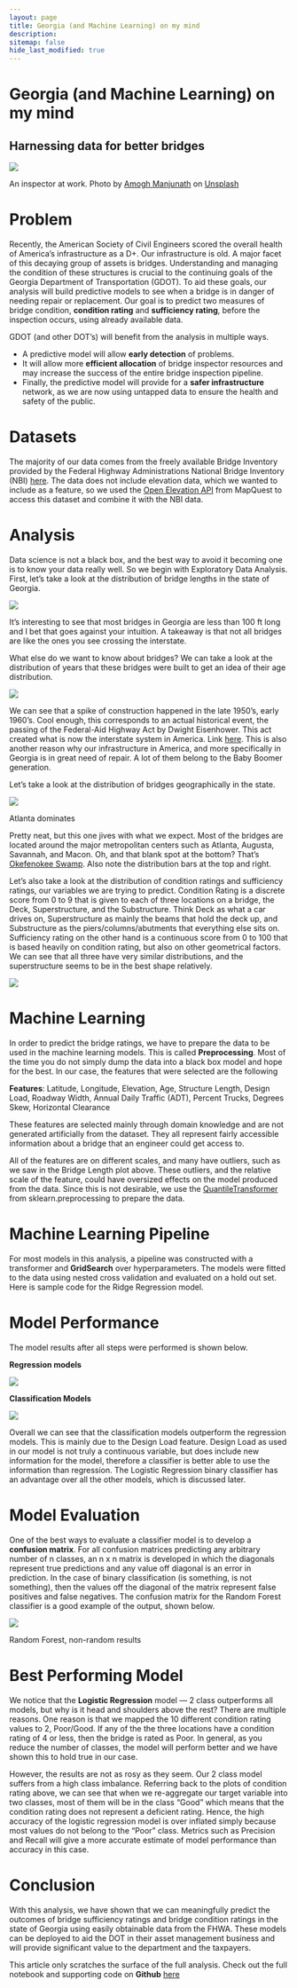 ```yaml
---
layout: page
title: Georgia (and Machine Learning) on my mind
description:
sitemap: false
hide_last_modified: true
---
```


# Georgia (and Machine Learning) on my mind

## Harnessing data for better bridges

![](https://miro.medium.com/max/1400/0*J6qIvX68rDKEgEYK)

An inspector at work. Photo by  [Amogh Manjunath](https://unsplash.com/photos/qVZTU3lTKnU?utm_source=unsplash&utm_medium=referral&utm_content=creditCopyText)  on  [Unsplash](https://unsplash.com/search/photos/bridge?utm_source=unsplash&utm_medium=referral&utm_content=creditCopyText)

# **Problem**

Recently, the American Society of Civil Engineers scored the overall health of America’s infrastructure as a D+. Our infrastructure is old. A major facet of this decaying group of assets is bridges. Understanding and managing the condition of these structures is crucial to the continuing goals of the Georgia Department of Transportation (GDOT). To aid these goals, our analysis will build predictive models to see when a bridge is in danger of needing repair or replacement. Our goal is to predict two measures of bridge condition,  **condition rating**  and  **sufficiency rating**, before the inspection occurs, using already available data.

GDOT (and other DOT’s) will benefit from the analysis in multiple ways.

-   A predictive model will allow  **early detection**  of problems.
-   It will allow more  **efficient allocation**  of bridge inspector resources and may increase the success of the entire bridge inspection pipeline.
-   Finally, the predictive model will provide for a  **safer infrastructure**  network, as we are now using untapped data to ensure the health and safety of the public.

# **Datasets**

The majority of our data comes from the freely available Bridge Inventory provided by the Federal Highway Administrations National Bridge Inventory (NBI)  [here](https://www.fhwa.dot.gov/bridge/nbi.cfm). The data does not include elevation data, which we wanted to include as a feature, so we used the  [Open Elevation API](https://developer.mapquest.com/documentation/open/elevation-api/)  from MapQuest to access this dataset and combine it with the NBI data.

# **Analysis**

Data science is not a black box, and the best way to avoid it becoming one is to know your data really well. So we begin with Exploratory Data Analysis. First, let’s take a look at the distribution of bridge lengths in the state of Georgia.

![](https://miro.medium.com/max/864/1*7D5cqTIJ-6tJiEtiFgrcnA.jpeg)

It’s interesting to see that most bridges in Georgia are less than 100 ft long and I bet that goes against your intuition. A takeaway is that not all bridges are like the ones you see crossing the interstate.

What else do we want to know about bridges? We can take a look at the distribution of years that these bridges were built to get an idea of their age distribution.

![](https://miro.medium.com/max/864/1*Y2gTQNoRG_iGZVEDr_9eRw.png)

We can see that a spike of construction happened in the late 1950’s, early 1960’s. Cool enough, this corresponds to an actual historical event, the passing of the Federal-Aid Highway Act by Dwight Eisenhower. This act created what is now the interstate system in America. Link  [here](https://www.fhwa.dot.gov/infrastructure/50interstate.cfm). This is also another reason why our infrastructure in America, and more specifically in Georgia is in great need of repair. A lot of them belong to the Baby Boomer generation.

Let’s take a look at the distribution of bridges geographically in the state.

![](https://miro.medium.com/max/864/1*u0gQG-sikrQTH53t6eA4dA.png)

Atlanta dominates

Pretty neat, but this one jives with what we expect. Most of the bridges are located around the major metropolitan centers such as Atlanta, Augusta, Savannah, and Macon. Oh, and that blank spot at the bottom? That’s  [Okefenokee Swamp](https://okeswamp.com/). Also note the distribution bars at the top and right.

Let’s also take a look at the distribution of condition ratings and sufficiency ratings, our variables we are trying to predict. Condition Rating is a discrete score from 0 to 9 that is given to each of three locations on a bridge, the Deck, Superstructure, and the Substructure. Think Deck as what a car drives on, Superstructure as mainly the beams that hold the deck up, and Substructure as the piers/columns/abutments that everything else sits on. Sufficiency rating on the other hand is a continuous score from 0 to 100 that is based heavily on condition rating, but also on other geometrical factors. We can see that all three have very similar distributions, and the superstructure seems to be in the best shape relatively.

![](https://miro.medium.com/max/1400/1*lrBTU1wLhVFumgbSDHivyw.png)


# Machine Learning

In order to predict the bridge ratings, we have to prepare the data to be used in the machine learning models. This is called  **Preprocessing**. Most of the time you do not simply dump the data into a black box model and hope for the best. In our case, the features that were selected are the following

**Features**: Latitude, Longitude, Elevation, Age, Structure Length, Design Load, Roadway Width, Annual Daily Traffic (ADT), Percent Trucks, Degrees Skew, Horizontal Clearance

These features are selected mainly through domain knowledge and are not generated artificially from the dataset. They all represent fairly accessible information about a bridge that an engineer could get access to.

All of the features are on different scales, and many have outliers, such as we saw in the Bridge Length plot above. These outliers, and the relative scale of the feature, could have oversized effects on the model produced from the data. Since this is not desirable, we use the  [QuantileTransformer](https://scikit-learn.org/stable/modules/generated/sklearn.preprocessing.QuantileTransformer.html)  from sklearn.preprocessing to prepare the data.

# Machine Learning Pipeline

For most models in this analysis, a pipeline was constructed with a transformer and  **GridSearch**  over hyperparameters. The models were fitted to the data using nested cross validation and evaluated on a hold out set. Here is sample code for the Ridge Regression model.

# Model Performance

The model results after all steps were performed is shown below.

**Regression models**

![](https://miro.medium.com/max/1200/1*U_crpj66Sn1wmlLaNhKjQQ.png)

**Classification Models**

![](https://miro.medium.com/max/1200/1*sjk7IV1jPxmdnoZ3k1ZBTQ.png)

Overall we can see that the classification models outperform the regression models. This is mainly due to the Design Load feature. Design Load as used in our model is not truly a continuous variable, but does include new information for the model, therefore a classifier is better able to use the information than regression. The Logistic Regression binary classifier has an advantage over all the other models, which is discussed later.

# Model Evaluation

One of the best ways to evaluate a classifier model is to develop a  **confusion matrix**. For all confusion matrices predicting any arbitrary number of n classes, an n x n matrix is developed in which the diagonals represent true predictions and any value off diagonal is an error in prediction. In the case of binary classification (is something, is not something), then the values off the diagonal of the matrix represent false positives and false negatives. The confusion matrix for the Random Forest classifier is a good example of the output, shown below.

![](https://miro.medium.com/max/1152/1*lDNjRdooAbwHRhTuewkgFg.png)

Random Forest, non-random results

# Best Performing Model

We notice that the  **Logistic Regression**  model — 2 class outperforms all models, but why is it head and shoulders above the rest? There are multiple reasons. One reason is that we mapped the 10 different condition rating values to 2, Poor/Good. If any of the the three locations have a condition rating of 4 or less, then the bridge is rated as Poor. In general, as you reduce the number of classes, the model will perform better and we have shown this to hold true in our case.

However, the results are not as rosy as they seem. Our 2 class model suffers from a high class imbalance. Referring back to the plots of condition rating above, we can see that when we re-aggregate our target variable into two classes, most of them will be in the class “Good” which means that the condition rating does not represent a deficient rating. Hence, the high accuracy of the logistic regression model is over inflated simply because most values do not belong to the “Poor” class. Metrics such as Precision and Recall will give a more accurate estimate of model performance than accuracy in this case.

# Conclusion

With this analysis, we have shown that we can meaningfully predict the outcomes of bridge sufficiency ratings and bridge condition ratings in the state of Georgia using easily obtainable data from the FHWA. These models can be deployed to aid the DOT in their asset management business and will provide significant value to the department and the taxpayers.

This article only scratches the surface of the full analysis. Check out the full notebook and supporting code on  **Github**  [here](https://github.com/carlosbrown2/Springboard/blob/master/Capstone%20Project%201/Capstone%20Project%201.ipynb)